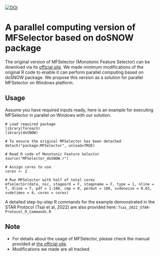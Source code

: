 [![DOI](https://zenodo.org/badge/445402890.svg)](https://zenodo.org/badge/latestdoi/445402890)

# A parallel computing version of MFSelector based on doSNOW package
The original version of MFSelector (Monotonic Feature Selector) can be download via its [official site](http://microarray.bmi.nycu.edu.tw:8080/tools/module/MFSelector/index.jsp?mode=home). We made minimum modifications of the original R code to enable it can perform parallel computing based on doSNOW package. We propose this version as a solution for parallel MFSelector on Windows platform.

## Usage
Assume you have required inputs ready, here is an example for executing MFSelector in parallel on Windows with our solution.

```
# Load required package
library(foreach)
library(doSNOW)

# To ensure the original MFSelector has been detached
detach("package:MFSelector", unload=TRUE)

# Read R code of Monotonic Feature Selector
source("MFSelector_doSNOW.r")

# Assign cores to use
cores <- 2

# Run MFSelector with half of total cores
mfselector(data, nsc, stageord = F, stagename = F, type = 1, nline = T, dline = T, pdf = 1:100, cmp = 0, permut = 100, svdenoise = 0.03, svdetimes = 4, cores = cores)

```

A detailed step-by-step R commands for the example demonstrated in the STAR Protocol (Tsai et al, 2022) are also provided here: 
`Tsai_2022_STAR-Protocol_R_Commands.R`

## Note
* For details about the usage of MFSelector, please check the manual provided at [the official site](http://microarray.bmi.nycu.edu.tw:8080/tools/module/MFSelector/index.jsp?mode=home).
* Modifications we made are all tracked.
